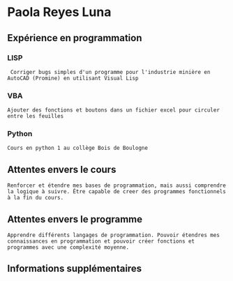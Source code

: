 # Paola Reyes Luna
## Expérience en programmation
### LISP
     Corriger bugs simples d'un programme pour l'industrie minière en AutoCAD (Promine) en utilisant Visual Lisp
### VBA
    Ajouter des fonctions et boutons dans un fichier excel pour circuler entre les feuilles
### Python
    Cours en python 1 au collège Bois de Boulogne

## Attentes envers le cours
    Renforcer et étendre mes bases de programmation, mais aussi comprendre la logique à suivre. Être capable de creer des programmes fonctionnels à la fin du cours.

## Attentes envers le programme
    Apprendre différents langages de programmation. Pouvoir étendres mes connaissances en programmation et pouvoir créer fonctions et programmes avec une complexité moyenne. 

## Informations supplémentaires